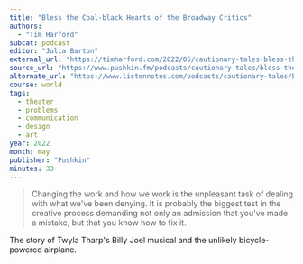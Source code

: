 ```yaml
---
title: "Bless the Coal-black Hearts of the Broadway Critics"
authors:
  - "Tim Harford"
subcat: podcast
editor: "Julia Barton"
external_url: "https://timharford.com/2022/05/cautionary-tales-bless-the-coal-black-hearts-of-the-broadway-critics/"
source_url: "https://www.pushkin.fm/podcasts/cautionary-tales/bless-the-coal-black-hearts-of-the-broadway-critics"
alternate_url: "https://www.listennotes.com/podcasts/cautionary-tales/bless-the-coal-black-hearts-lerD25Qtw6k/"
course: world
tags:
  - theater
  - problems
  - communication
  - design
  - art
year: 2022
month: may
publisher: "Pushkin"
minutes: 33
---
```


> Changing the work and how we work is the unpleasant task of dealing with what we've been denying.
It is probably the biggest test in the creative process
demanding not only an admission that you've made a mistake, but that you know how to fix it.

The story of Twyla Tharp's Billy Joel musical and the unlikely bicycle-powered airplane.